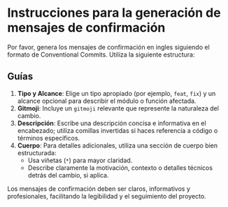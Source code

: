 # Instrucciones para la generación de mensajes de confirmación

Por favor, genera los mensajes de confirmación en ingles siguiendo el formato de Conventional Commits. Utiliza la siguiente estructura:

## Guías

1. **Tipo y Alcance**: Elige un tipo apropiado (por ejemplo, `feat`, `fix`) y un alcance opcional para describir el módulo o función afectada.
2. **Gitmoji**: Incluye un `gitmoji` relevante que represente la naturaleza del cambio.
3. **Descripción**: Escribe una descripción concisa e informativa en el encabezado; utiliza comillas invertidas si haces referencia a código o términos específicos.
4. **Cuerpo**: Para detalles adicionales, utiliza una sección de cuerpo bien estructurada:
   - Usa viñetas (`*`) para mayor claridad.
   - Describe claramente la motivación, contexto o detalles técnicos detrás del cambio, si aplica.

Los mensajes de confirmación deben ser claros, informativos y profesionales, facilitando la legibilidad y el seguimiento del proyecto.
